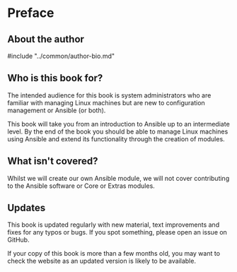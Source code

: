 # Preface

## About the author

#include "../common/author-bio.md"

## Who is this book for?

The intended audience for this book is system administrators who are familiar
with managing Linux machines but are new to configuration management or Ansible
(or both).

This book will take you from an introduction to Ansible up to an intermediate
level. By the end of the book you should be able to manage Linux machines using
Ansible and extend its functionality through the creation of modules.

## What isn't covered?

Whilst we will create our own Ansible module, we will not cover contributing to
the Ansible software or Core or Extras modules.

## Updates

This book is updated regularly with new material, text improvements and fixes
for any typos or bugs. If you spot something, please open an issue on GitHub.

If your copy of this book is more than a few months old, you may want to check
the website as an updated version is likely to be available.
